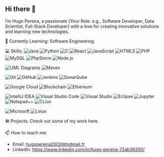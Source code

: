 ## Hi there 👋

I’m Hugo Pereira, a passionate [Your Role: e.g., Software Developer, Data Scientist, Full-Stack Developer] with a love for creating innovative solutions and learning new technologies.

🌱 Currently Learning: Software Engineering.

💻 Skills:
![Java](https://img.shields.io/badge/Java-007396?style=flat-square&logo=java&logoColor=white)
![Python](https://img.shields.io/badge/Python-3776AB?style=flat-square&logo=python&logoColor=white)
![C](https://img.shields.io/badge/C-00599C?style=flat-square&logo=c&logoColor=white)
![React](https://img.shields.io/badge/React-61DAFB?style=flat-square&logo=react&logoColor=black)
![JavaScript](https://img.shields.io/badge/JavaScript-F7DF1E?style=flat-square&logo=javascript&logoColor=black)
![HTML5](https://img.shields.io/badge/HTML5-E34F26?style=flat-square&logo=html5&logoColor=white)
![PHP](https://img.shields.io/badge/PHP-777BB4?style=flat-square&logo=php&logoColor=white)
![MySQL](https://img.shields.io/badge/MySQL-005C84?style=flat-square&logo=mysql&logoColor=white)
![PhpStorm](https://img.shields.io/badge/PhpStorm-000000?style=flat-square&logo=phpstorm&logoColor=white)
![Node.js](https://img.shields.io/badge/Node.js-339933?style=flat-square&logo=node.js&logoColor=white)

![UML Diagrams](https://img.shields.io/badge/UML-Diagrams-blue?style=flat-square&logoColor=white)
![Maven](https://img.shields.io/badge/Maven-C71A36?style=flat-square&logo=apache-maven&logoColor=white)

![Git](https://img.shields.io/badge/Git-F05032?style=flat-square&logo=git&logoColor=white)
![GitHub](https://img.shields.io/badge/GitHub-181717?style=flat-square&logo=github&logoColor=white)
![Jenkins](https://img.shields.io/badge/Jenkins-D24939?style=flat-square&logo=jenkins&logoColor=white)
![SonarQube](https://img.shields.io/badge/SonarQube-4E9BCD?style=flat-square&logo=sonarqube&logoColor=white)

![Google Cloud](https://img.shields.io/badge/Google%20Cloud-4285F4?style=flat-square&logo=google-cloud&logoColor=white)
![Blockchain](https://img.shields.io/badge/Blockchain-121D33?style=flat-square&logo=blockchain-dot-com&logoColor=white)
![Ethereum](https://img.shields.io/badge/Ethereum-3C3C3D?style=flat-square&logo=ethereum&logoColor=white)

![IntelliJ IDEA](https://img.shields.io/badge/IntelliJ%20IDEA-000000?style=flat-square&logo=intellij-idea&logoColor=white)
![Visual Studio Code](https://img.shields.io/badge/VSCode-007ACC?style=flat-square&logo=visual-studio-code&logoColor=white)
![Visual Studio](https://img.shields.io/badge/Visual%20Studio-5C2D91?style=flat-square&logo=visual-studio&logoColor=white)
![Eclipse](https://img.shields.io/badge/Eclipse-2C2255?style=flat-square&logo=eclipse&logoColor=white)
![Jupyter](https://img.shields.io/badge/Jupyter-F37626?style=flat-square&logo=jupyter&logoColor=white)
![Notepad++](https://img.shields.io/badge/Notepad++-90E59A?style=flat-square&logo=notepadplusplus&logoColor=black)
![CLion](https://img.shields.io/badge/CLion-000000?style=flat-square&logo=clion&logoColor=white)

![Microsoft](https://img.shields.io/badge/Microsoft-5E5E5E?style=flat-square&logo=microsoft&logoColor=white)
![Linux](https://img.shields.io/badge/Linux-FCC624?style=flat-square&logo=linux&logoColor=black)

🛠️ Projects: Check out some of my work here.

📫 How to reach me:
  - Email: hugopereira2002@hotmail.fr
  - LinkedIn: https://www.linkedin.com/in/hugo-pereira-72ab36200/

